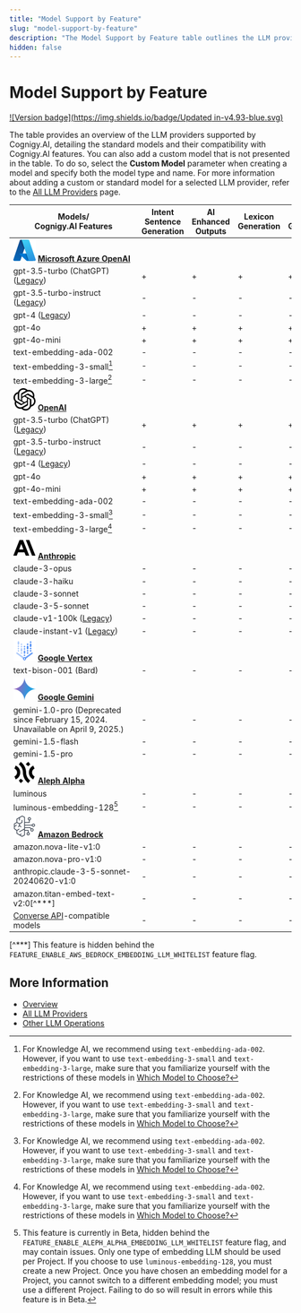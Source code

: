 ```yaml
---
title: "Model Support by Feature"
slug: "model-support-by-feature"
description: "The Model Support by Feature table outlines the LLM providers supported by Cognigy.AI and shows the standard models along with their compatibility with Cognigy.AI features."
hidden: false
---
```


# Model Support by Feature

[![Version badge](https://img.shields.io/badge/Updated in-v4.93-blue.svg)](../../../release-notes/4.93.md)

The table provides an overview of the LLM providers supported by Cognigy.AI, detailing the standard models and their compatibility with Cognigy.AI features.
You can also add a custom model that is not presented in the table.
To do so, select the **Custom Model** parameter when creating a model and specify both the model type and name.
For more information about adding a custom or standard model for a selected LLM provider,
refer to the [All LLM Providers](providers/all-providers.md) page.

| <div style="width:215px">Models/<br>Cognigy.AI Features</div>                                                                            | Intent Sentence Generation | AI Enhanced Outputs | Lexicon Generation | Flow Generation | GPT Conversation Node | LLM Prompt Node | Answer Extraction | Knowledge Search | Sentiment Analysis | NLU Embedding Model | Adaptive Card Generation | AI Agent Node (Beta)      |
|------------------------------------------------------------------------------------------------------------------------------------------|----------------------------|---------------------|--------------------|-----------------|-----------------------|-----------------|-------------------|------------------|--------------------|---------------------|--------------------------|---------------------------|
| ![azure](../../../_assets/icons/azure.svg) **[Microsoft Azure OpenAI](providers/microsoft-azure-openai.md)**                             |                            |                     |                    |                 |                       |                 |                   |                  |                    |                     |                          |                           |
| gpt-3.5-turbo (ChatGPT) ([Legacy](https://platform.openai.com/docs/deprecations))                                                        | +                          | +                   | +                  | +               | +                     | +               | +                 | -                | +                  | -                   | +                        | -                         |
| gpt-3.5-turbo-instruct ([Legacy](https://platform.openai.com/docs/deprecations))                                                         | -                          | -                   | -                  | -               | -                     | +               | +                 | -                | -                  | -                   | -                        | -                         |
| gpt-4 ([Legacy](https://platform.openai.com/docs/deprecations))                                                                          | -                          | -                   | -                  | -               | -                     | +               | +                 | -                | -                  | -                   | -                        | -                         |
| gpt-4o                                                                                                                                   | +                          | +                   | +                  | +               | +                     | +               | +                 | -                | +                  | -                   | +                        | +                         |
| gpt-4o-mini                                                                                                                              | +                          | +                   | +                  | +               | +                     | +               | +                 | -                | +                  | -                   | +                        | +                         |
| text-embedding-ada-002                                                                                                                   | -                          | -                   | -                  | -               | -                     | -               | -                 | +                | -                  | -                   | -                        | -                         |
| text-embedding-3-small[^*]                                                                                                               | -                          | -                   | -                  | -               | -                     | -               | -                 | +                | -                  | -                   | -                        | -                         |
| text-embedding-3-large[^*]                                                                                                               | -                          | -                   | -                  | -               | -                     | -               | -                 | +                | -                  | +                   | -                        | -                         |
| ![open-ai](../../../_assets/icons/open-ai.svg) **[OpenAI](providers/openai.md)**                                                         |                            |                     |                    |                 |                       |                 |                   |                  |                    |                     |                          |                           |
| gpt-3.5-turbo (ChatGPT) ([Legacy](https://learn.microsoft.com/en-us/azure/ai-services/openai/concepts/model-retirements#current-models)) | +                          | +                   | +                  | +               | +                     | +               | +                 | -                | +                  | -                   | +                        | -                         |
| gpt-3.5-turbo-instruct ([Legacy](https://learn.microsoft.com/en-us/azure/ai-services/openai/concepts/model-retirements#current-models))  | -                          | -                   | -                  | -               | -                     | +               | +                 | -                | -                  | -                   | -                        | -                         |
| gpt-4 ([Legacy](https://learn.microsoft.com/en-us/azure/ai-services/openai/concepts/model-retirements#current-models))                   | -                          | -                   | -                  | -               | -                     | +               | +                 | -                | -                  | -                   | -                        | -                         |
| gpt-4o                                                                                                                                   | +                          | +                   | +                  | +               | +                     | +               | +                 | -                | +                  | -                   | +                        | +                         |
| gpt-4o-mini                                                                                                                              | +                          | +                   | +                  | +               | +                     | +               | +                 | -                | +                  | -                   | +                        | +                         |
| text-embedding-ada-002                                                                                                                   | -                          | -                   | -                  | -               | -                     | -               | -                 | +                | -                  | -                   | -                        | -                         |
| text-embedding-3-small[^*]                                                                                                               | -                          | -                   | -                  | -               | -                     | -               | -                 | +                | -                  | -                   | -                        | -                         |
| text-embedding-3-large[^*]                                                                                                               | -                          | -                   | -                  | -               | -                     | -               | -                 | +                | -                  | +                   | -                        | -                         |
| ![anthropic](../../../_assets/icons/anthropic.svg) **[Anthropic](providers/anthropic.md)**                                               |                            |                     |                    |                 |                       |                 |                   |                  |                    |                     |                          |                           |
| claude-3-opus                                                                                                                            | -                          | -                   | -                  | -               | -                     | +               | +                 | -                | -                  | -                   | -                        | +                         |
| claude-3-haiku                                                                                                                           | -                          | -                   | -                  | -               | -                     | +               | +                 | -                | -                  | -                   | -                        | +                         |
| claude-3-sonnet                                                                                                                          | -                          | -                   | -                  | -               | -                     | +               | +                 | -                | -                  | -                   | -                        | +                         |
| claude-3-5-sonnet                                                                                                                        | -                          | -                   | -                  | -               | -                     | +               | +                 | -                | -                  | -                   | -                        | +                         |
| claude-v1-100k ([Legacy](https://docs.anthropic.com/claude/docs/legacy-model-guide#anthropics-legacy-models))                            | -                          | -                   | -                  | -               | -                     | +               | +                 | -                | -                  | -                   | -                        | -                         |
| claude-instant-v1 ([Legacy](https://docs.anthropic.com/claude/docs/legacy-model-guide#anthropics-legacy-models))                         | -                          | -                   | -                  | -               | -                     | +               | +                 | -                | -                  | -                   | -                        | -                         |
| ![google-vertex](../../../_assets/icons/google-vertex.svg) **[Google Vertex](providers/google.md)**                                      |                            |                     |                    |                 |                       |                 |                   |                  |                    |                     |                          |                           |
| text-bison-001 (Bard)                                                                                                                    | -                          | -                   | -                  | -               | -                     | +               | +                 | -                | -                  | -                   | -                        | -                         |
| ![google-gemini](../../../_assets/icons/google-gemini.svg) **[Google Gemini](providers/google.md)**                                      |                            |                     |                    |                 |                       |                 |                   |                  |                    |                     |                          |                           |
| gemini-1.0-pro (Deprecated since February 15, 2024. Unavailable on April 9, 2025.)                                                       | -                          | -                   | -                  | -               | -                     | +               | +                 | -                | -                  | -                   | -                        | -                         |
| gemini-1.5-flash                                                                                                                         | -                          | -                   | -                  | -               | -                     | +               | +                 | -                | -                  | -                   | -                        | +                         |
| gemini-1.5-pro                                                                                                                           | -                          | -                   | -                  | -               | -                     | +               | +                 | -                | -                  | -                   | -                        | +                         |
| ![alephalpha](../../../_assets/icons/alephalpha.svg) **[Aleph Alpha](providers/aleph-alpha.md)**                                         |                            |                     |                    |                 |                       |                 |                   |                  |                    |                     |                          |                           |
| luminous                                                                                                                                 | -                          | -                   | -                  | -               | -                     | +               | +                 | -                | -                  | -                   | -                        | -                         |
| luminous-embedding-128[^**]                                                                                                              | -                          | -                   | -                  | -               | -                     | -               | -                 | +                | -                  | -                   | -                        | -                         |
| ![amazon-bedrock](../../../_assets/icons/amazon-bedrock.svg) **[Amazon Bedrock](providers/amazon-bedrock.md)**                           |                            |                     |                    |                 |                       |                 |                   |                  |                    |                     |                          |                           |
| amazon.nova-lite-v1:0                                                                                                                    | -                          | -                   | -                  | -               | -                     | +               | +                 | -                | -                  | -                   | -                        | +                         |
| amazon.nova-pro-v1:0                                                                                                                     | -                          | -                   | -                  | -               | -                     | +               | +                 | -                | -                  | -                   | -                        | +                         |
| anthropic.claude-3-5-sonnet-20240620-v1:0                                                                                                | -                          | -                   | -                  | -               | -                     | +               | +                 | -                | -                  | -                   | -                        | +                         |
| amazon.titan-embed-text-v2:0[^***]                                                                                                       | -                          | -                   | -                  | -               | -                     | -               | -                 | +                | -                  | -                   | -                        | +                         | 
| [Converse API](https://docs.aws.amazon.com/bedrock/latest/userguide/models-features.html)-compatible models                              | -                          | -                   | -                  | -               | -                     | +               | +                 | -                | -                  | -                   | -                        | Partially supported[****] |

[^*]: For Knowledge AI, we recommend using `text-embedding-ada-002`. However, if you want to use `text-embedding-3-small` and `text-embedding-3-large`, make sure that you familiarize yourself with the restrictions of these models in [Which Model to Choose?](../knowledge-ai/overview.md#which-model-to-choose)

[^**]: This feature is currently in Beta, hidden behind the `FEATURE_ENABLE_ALEPH_ALPHA_EMBEDDING_LLM_WHITELIST` feature flag, and may contain issues. Only one type of embedding LLM should be used per Project. If you choose to use `luminous-embedding-128`, you must create a new Project. Once you have chosen an embedding model for a Project, you cannot switch to a different embedding model; you must use a different Project. Failing to do so will result in errors while this feature is in Beta.

[^***] This feature is hidden behind the `FEATURE_ENABLE_AWS_BEDROCK_EMBEDDING_LLM_WHITELIST` feature flag.

[^****]: Note that some models from the [Converse API](https://docs.aws.amazon.com/bedrock/latest/userguide/models-features.html) might not support the AI Agent Node feature.

## More Information

- [Overview](overview.md)
- [All LLM Providers](providers/all-providers.md)
- [Other LLM Operations](other-operations.md)